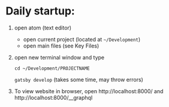 # Daily startup:
1. open atom (text editor)
    - open current project (located at `~/Development`)
    - open main files (see Key Files)

2. open new terminal window and type

    `cd ~/Development/PROJECTNAME`

    `gatsby develop` (takes some time, may throw errors)

3. To view website in browser, open http://localhost:8000/ and http://localhost:8000/__graphql
